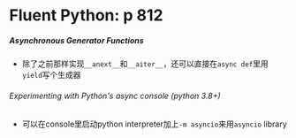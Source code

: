 # Fluent Python: p 812

##### Asynchronous Generator Functions

- 除了之前那样实现`__anext__`和`__aiter__`，还可以直接在`async def`里用`yield`写个生成器

###### Experimenting with Python's async console (python 3.8+)

- 可以在console里启动python interpreter加上`-m asyncio`来用`asyncio` library
